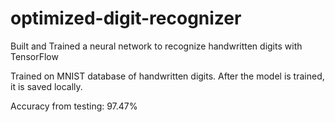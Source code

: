 # optimized-digit-recognizer
Built and Trained a neural network to recognize handwritten digits with TensorFlow

Trained on MNIST database of handwritten digits. After the model is trained, it is saved locally.

Accuracy from testing: 97.47%
